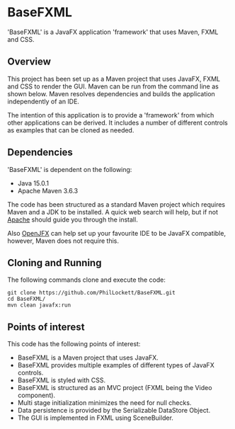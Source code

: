 # BaseFXML

'BaseFXML' is a JavaFX application 'framework' that uses Maven, FXML and CSS.

## Overview
This project has been set up as a Maven project that uses JavaFX, FXML and 
CSS to render the GUI. Maven can be run from the command line as shown below.
Maven resolves dependencies and builds the application independently of an IDE.

The intention of this application is to provide a 'framework' from which other
applications can be derived. It includes a number of different controls as 
examples that can be cloned as needed.

## Dependencies
'BaseFXML' is dependent on the following:

  * Java 15.0.1
  * Apache Maven 3.6.3

The code has been structured as a standard Maven project which requires Maven 
and a JDK to be installed. A quick web search will help, but if not 
[Apache](https://maven.apache.org/install.html) should guide you through the
install.

Also [OpenJFX](https://openjfx.io/openjfx-docs/) can help set up your 
favourite IDE to be JavaFX compatible, however, Maven does not require this.

## Cloning and Running
The following commands clone and execute the code:

	git clone https://github.com/PhilLockett/BaseFXML.git
	cd BaseFXML/
	mvn clean javafx:run

## Points of interest
This code has the following points of interest:

  * BaseFXML is a Maven project that uses JavaFX.
  * BaseFXML provides multiple examples of different types of JavaFX controls.
  * BaseFXML is styled with CSS.
  * BaseFXML is structured as an MVC project (FXML being the Video component).
  * Multi stage initialization minimizes the need for null checks. 
  * Data persistence is provided by the Serializable DataStore Object.
  * The GUI is implemented in FXML using SceneBuilder.
